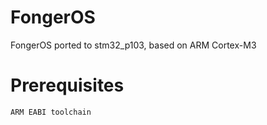 # FongerOS
FongerOS ported to stm32_p103, based on ARM Cortex-M3

# Prerequisites
	ARM EABI toolchain
	

